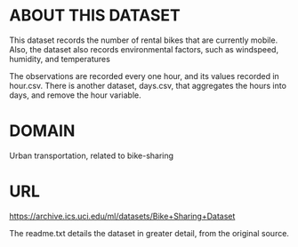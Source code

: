 # ABOUT THIS DATASET

This dataset records the number of rental bikes that are currently
mobile. Also, the dataset also records environmental factors, such
as windspeed, humidity, and temperatures

The observations are recorded every one hour, and its values recorded
in hour.csv. There is another dataset, days.csv, that aggregates the hours
into days, and remove the hour variable.

# DOMAIN

Urban transportation, related to bike-sharing



# URL

https://archive.ics.uci.edu/ml/datasets/Bike+Sharing+Dataset

The readme.txt details the dataset in greater detail, from the original source.

